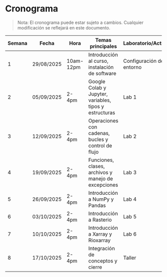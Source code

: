 

# Cronograma

> Nota: El cronograma puede estar sujeto a cambios. Cualquier modificación se reflejará en este documento.

| Semana | Fecha       | Hora     | Temas principales                                      | Laboratorio/Actividad         |
|--------|-------------|----------|--------------------------------------------------------|-------------------------------|
| 1      | 29/08/2025  | 10am-12pm    | Introducción al curso, instalación de software         | Configuración de entorno      |
| 2      | 05/09/2025  | 2-4pm    | Google Colab y Jupyter, variables, tipos y estructuras | Lab 1                         |
| 3      | 12/09/2025  | 2-4pm    | Operaciones con cadenas, bucles y control de flujo     | Lab 2                         |
| 4      | 19/09/2025  | 2-4pm    | Funciones, clases, archivos y manejo de excepciones    | Lab 3                         |
| 5      | 26/09/2025  | 2-4pm    | Introducción a NumPy y Pandas                          | Lab 4                         |
| 6      | 03/10/2025  | 2-4pm    | Introducción a Rasterio                                | Lab 5                         |
| 7      | 10/10/2025  | 2-4pm    | Introducción a Xarray y Rioxarray                      | Lab 6                         |
| 8      | 17/10/2025  | 2-4pm    | Integración de conceptos y cierre       | Taller       |
